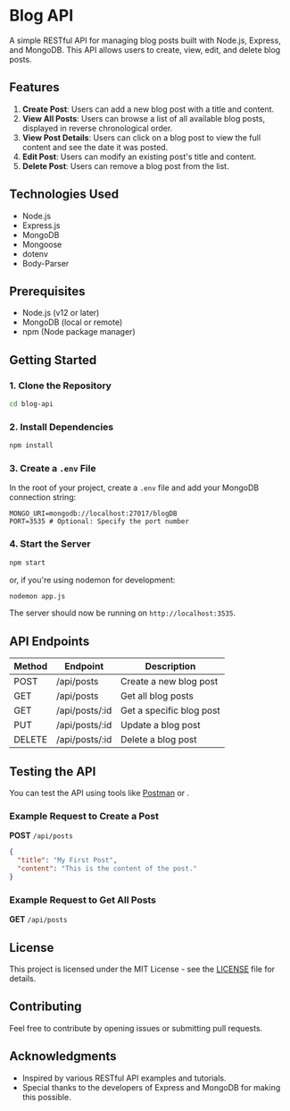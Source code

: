 # Blog API

A simple RESTful API for managing blog posts built with Node.js, Express, and MongoDB. This API allows users to create, view, edit, and delete blog posts.

## Features

1. **Create Post**: Users can add a new blog post with a title and content.
2. **View All Posts**: Users can browse a list of all available blog posts, displayed in reverse chronological order.
3. **View Post Details**: Users can click on a blog post to view the full content and see the date it was posted.
4. **Edit Post**: Users can modify an existing post's title and content.
5. **Delete Post**: Users can remove a blog post from the list.

## Technologies Used

- Node.js
- Express.js
- MongoDB
- Mongoose
- dotenv
- Body-Parser

## Prerequisites

- Node.js (v12 or later)
- MongoDB (local or remote)
- npm (Node package manager)

## Getting Started

### 1. Clone the Repository

```bash
cd blog-api
```

### 2. Install Dependencies

```bash
npm install
```

### 3. Create a `.env` File

In the root of your project, create a `.env` file and add your MongoDB connection string:

```
MONGO_URI=mongodb://localhost:27017/blogDB
PORT=3535 # Optional: Specify the port number
```

### 4. Start the Server

```bash
npm start
```
or, if you're using nodemon for development:
```bash
nodemon app.js
```

The server should now be running on `http://localhost:3535`.

## API Endpoints

| Method | Endpoint           | Description                    |
|--------|--------------------|--------------------------------|
| POST   | /api/posts         | Create a new blog post        |
| GET    | /api/posts         | Get all blog posts            |
| GET    | /api/posts/:id     | Get a specific blog post      |
| PUT    | /api/posts/:id     | Update a blog post            |
| DELETE | /api/posts/:id     | Delete a blog post            |

## Testing the API

You can test the API using tools like [Postman](https://www.postman.com/) or .

### Example Request to Create a Post

**POST** `/api/posts`

```json
{
  "title": "My First Post",
  "content": "This is the content of the post."
}
```

### Example Request to Get All Posts

**GET** `/api/posts`

## License

This project is licensed under the MIT License - see the [LICENSE](LICENSE) file for details.

## Contributing

Feel free to contribute by opening issues or submitting pull requests.

## Acknowledgments

- Inspired by various RESTful API examples and tutorials.
- Special thanks to the developers of Express and MongoDB for making this possible.